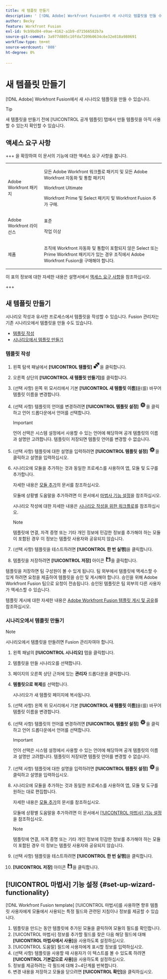 ```yaml
---
title: 새 템플릿 만들기
description: ' [!DNL Adobe] Workfront Fusion에서 새 시나리오 템플릿을 만들 수 있습니다.'
author: Becky
feature: Workfront Fusion
exl-id: 9cb9bd04-e9ae-4162-a1b9-d71566582b7a
source-git-commit: 3a977d805c10fda7209b0634c6e32e818a980691
workflow-type: tm+mt
source-wordcount: '808'
ht-degree: 0%

---
```


# 새 템플릿 만들기

[!DNL Adobe] Workfront Fusion에서 새 시나리오 템플릿을 만들 수 있습니다.

>[!TIP]
>
>새 템플릿을 만들기 전에 [!UICONTROL 공개 템플릿] 탭에서 만들 템플릿을 아직 사용할 수 있는지 확인할 수 있습니다.

## 액세스 요구 사항

+++ 을 확장하여 이 문서의 기능에 대한 액세스 요구 사항을 봅니다.

<table style="table-layout:auto">
 <col> 
 <col> 
 <tbody> 
  <tr> 
   <td role="rowheader">Adobe Workfront 패키지</td> 
   <td> <p>모든 Adobe Workfront 워크플로 패키지 및 모든 Adobe Workfront 자동화 및 통합 패키지</p><p>Workfront Ultimate</p><p>Workfront Prime 및 Select 패키지 및 Workfront Fusion 추가 구매.</p> </td> 
  </tr> 
  <tr data-mc-conditions=""> 
   <td role="rowheader">Adobe Workfront 라이선스</td> 
   <td> <p>표준</p><p>작업 이상</p> </td> 
  </tr> 
  <tr> 
   <td role="rowheader">제품</td> 
   <td>
   <p>조직에 Workfront 자동화 및 통합이 포함되지 않은 Select 또는 Prime Workfront 패키지가 있는 경우 조직에서 Adobe Workfront Fusion을 구매해야 합니다.</li></ul>
   </td> 
  </tr>
 </tbody> 
</table>

이 표의 정보에 대한 자세한 내용은 설명서에서 [액세스 요구 사항](/help/workfront-fusion/references/licenses-and-roles/access-level-requirements-in-documentation.md)을 참조하십시오.

+++

## 새 템플릿 만들기

시나리오 작성과 유사한 프로세스에서 템플릿을 작성할 수 있습니다. Fusion 관리자는 기존 시나리오에서 템플릿을 만들 수도 있습니다.

* [템플릿 작성](#build-a-template)
* [시나리오에서 템플릿 만들기](#create-a-template-from-a-scenario)

### 템플릿 작성

1. 왼쪽 탐색 패널에서 **[!UICONTROL 템플릿]** ![템플릿 아이콘](assets/templates-icon.png)을 클릭합니다.
1. 오른쪽 상단의 **[!UICONTROL 새 템플릿 만들기]**&#x200B;를 클릭합니다.
1. (선택 사항) 왼쪽 위 모서리에서 기본 **[!UICONTROL 새 템플릿 이름]**&#x200B;을(를) 바꾸어 템플릿 이름을 변경합니다.
1. (선택 사항) 템플릿의 언어를 변경하려면 **[!UICONTROL 템플릿 설정]** ![시나리오 설정 아이콘](assets/scenario-settings-icon.png)을 클릭하고 언어 드롭다운에서 언어를 선택합니다.

   >[!IMPORTANT]
   >
   >언어 선택은 시스템 설정에서 사용할 수 있는 언어에 해당하며 공개 템플릿의 이름과 설명만 고려합니다. 템플릿이 저장되면 템플릿 언어를 변경할 수 없습니다.

1. (선택 사항) 템플릿에 대한 설명을 입력하려면 **[!UICONTROL 템플릿 설정]** ![시나리오 설정 아이콘](assets/scenario-settings-icon.png)을 클릭하고 설명을 입력하십시오.
1. 시나리오에 모듈을 추가하는 것과 동일한 프로세스를 사용하여 앱, 모듈 및 도구를 추가합니다.

   자세한 내용은 [모듈 추가](/help/workfront-fusion/create-scenarios/add-modules/add-modules-toc.md)의 문서를 참조하십시오.

   모듈에 상황별 도움말을 추가하려면 이 문서에서 [마법사 기능 설정](#set-up-wizard-functionality)을 참조하십시오.

   시나리오 작성에 대한 자세한 내용은 [시나리오 작성을 위한 워크플로](/help/workfront-fusion/create-scenarios/plan-a-scenario/create-a-scenario-workflow.md)를 참조하십시오.

   >[!NOTE]
   >
   >템플릿에 연결, 자격 증명 또는 기타 개인 정보에 민감한 정보를 추가해야 하는 모듈이 포함된 경우 이 정보는 템플릿 사용자와 공유되지 않습니다.

1. (선택 사항) 템플릿을 테스트하려면 **[!UICONTROL 한 번 실행]**&#x200B;을 클릭합니다.
1. 템플릿을 저장하려면 **[!UICONTROL 저장]** 아이콘 ![저장 아이콘](assets/save-icon.png)을 클릭합니다.

템플릿을 저장하면 팀 구성원이 볼 수 있게 됩니다. 팀 외부에서 템플릿에 액세스할 수 있게 하려면 요청을 제출하여 템플릿을 승인 및 게시해야 합니다. 승인을 위해 Adobe Workfront Fusion 팀으로 요청이 전송됩니다. 승인된 템플릿은 팀 외부의 다른 사용자가 액세스할 수 있습니다.

템플릿 게시에 대한 자세한 내용은 [Adobe Workfront Fusion 템플릿 게시 및 공유](/help/workfront-fusion/create-and-manage-templates/publish-and-share-fusion-templates.md)를 참조하십시오.

### 시나리오에서 템플릿 만들기

>[!NOTE]
>
>시나리오에서 템플릿을 만들려면 Fusion 관리자여야 합니다.

1. 왼쪽 패널의 **[!UICONTROL 시나리오]** 탭을 클릭합니다.
1. 템플릿을 만들 시나리오를 선택합니다.
1. 페이지의 오른쪽 상단 근처에 있는 **관리자** 드롭다운을 클릭합니다.
1. **템플릿으로 복제**&#x200B;를 선택합니다.

   시나리오가 새 템플릿 페이지에 복사됩니다.
1. (선택 사항) 왼쪽 위 모서리에서 기본 **[!UICONTROL 새 템플릿 이름]**&#x200B;을(를) 바꾸어 템플릿 이름을 변경합니다.
1. (선택 사항) 템플릿의 언어를 변경하려면 **[!UICONTROL 템플릿 설정]** ![시나리오 설정 아이콘](assets/scenario-settings-icon.png)을 클릭하고 언어 드롭다운에서 언어를 선택합니다.

   >[!IMPORTANT]
   >
   >언어 선택은 시스템 설정에서 사용할 수 있는 언어에 해당하며 공개 템플릿의 이름과 설명만 고려합니다. 템플릿이 저장되면 템플릿 언어를 변경할 수 없습니다.

1. (선택 사항) 템플릿에 대한 설명을 입력하려면 **[!UICONTROL 템플릿 설정]** ![시나리오 설정 아이콘](assets/scenario-settings-icon.png)을 클릭하고 설명을 입력하십시오.
1. 시나리오에 모듈을 추가하는 것과 동일한 프로세스를 사용하여 앱, 모듈 및 도구를 원하는 대로 편집합니다.

   자세한 내용은 [모듈 추가](/help/workfront-fusion/create-scenarios/add-modules/add-modules-toc.md)의 문서를 참조하십시오.

   모듈에 상황별 도움말을 추가하려면 이 문서에서 [[!UICONTROL 마법사] 기능 설정](#set-up-wizard-functionality)을 참조하십시오.

   >[!NOTE]
   >
   >템플릿에 연결, 자격 증명 또는 기타 개인 정보에 민감한 정보를 추가해야 하는 모듈이 포함된 경우 이 정보는 템플릿 사용자와 공유되지 않습니다.

1. (선택 사항) 템플릿을 테스트하려면 **[!UICONTROL 한 번 실행]**&#x200B;을 클릭합니다.
1. **[!UICONTROL 저장]** 아이콘 ![저장 아이콘](assets/save-icon.png)을 클릭합니다.

## [!UICONTROL 마법사] 기능 설정 {#set-up-wizard-functionality}

[!DNL Workfront Fusion template] [!UICONTROL 마법사]를 사용하면 향후 템플릿 사용자에게 모듈에서 사용되는 특정 필드와 관련된 지침이나 정보를 제공할 수 있습니다.

1. 템플릿을 만드는 동안 템플릿에 추가된 모듈을 클릭하여 모듈의 필드를 확인합니다.
1. [!UICONTROL 마법사] 정보를 추가할 필드를 찾은 다음 해당 필드에 대해 **[!UICONTROL 마법사에서 사용]**&#x200B;을 사용하도록 설정하십시오.
1. [!UICONTROL 도움말] 필드에 사용자에게 표시할 정보를 입력하십시오.
1. (선택 사항) 템플릿을 사용할 때 사용자가 이 텍스트를 볼 수 있도록 하려면 **[!UICONTROL 기본값으로 사용]**&#x200B;을 사용하도록 설정하십시오.
1. 정보를 제공하려는 각 필드에 대해 2~4단계를 반복합니다.
1. 변경 내용을 저장하고 모듈을 닫으려면 **[!UICONTROL 확인]**&#x200B;을 클릭하십시오.
